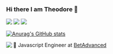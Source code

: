 ### Hi there I am Theodore 👋

[![](https://img.shields.io/badge/-@theodorosgiatsidis-%23181717?style=flat-square&logo=github)](https://github.com/theodorosgiatsidis)
[![](https://img.shields.io/badge/-Theodoros%20Giatsidis-blue?style=flat-square&logo=Linkedin&logoColor=white&link=https://www.linkedin.com/in/thodoros-giatsidis-027b10236/)](https://www.linkedin.com/in/theodorosgiatsidis/)
![](https://komarev.com/ghpvc/?username=theodorosgiatsidis)

[![Anurag's GitHub stats](https://github-readme-stats.vercel.app/api?username=theodorosgiatsidis&count_private=true&show_icons=true&theme=radical)](https://github.com/anuraghazra/github-readme-stats)

<a href="https://github.com/anuraghazra/github-readme-stats">
  <img align="left" src="https://github-readme-stats.vercel.app/api/top-langs/?username=theodorosgiatsidis&theme=dark" />
</a>

:office: Javascript Engineer at [BetAdvanced](https://www.github.com/betadvanced)
